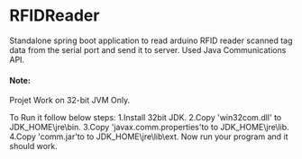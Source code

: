 # RFIDReader


Standalone spring boot application to read arduino RFID reader scanned tag data from the serial port and send it to server.
Used Java Communications API.

#### Note:
Projet Work on 32-bit JVM Only.

To Run it follow below steps:
1.Install 32bit JDK.
2.Copy 'win32com.dll' to JDK_HOME\jre\bin.
3.Copy 'javax.comm.properties'to to JDK_HOME\jre\lib.
4.Copy 'comm.jar'to to JDK_HOME\jre\lib\ext.
Now run your program and it should work.
